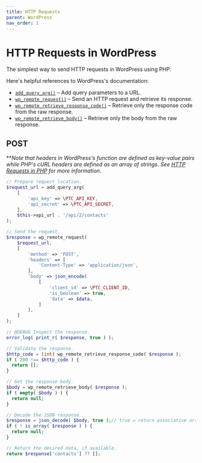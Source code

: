 ```yaml
---
title: HTTP Requests
parent: WordPress
nav_order: 1
---
```


# HTTP Requests in WordPress

The simplest way to send HTTP requests in WordPress using PHP.

Here's helpful references to WordPress's documentation:

- [`add_query_arg()`](https://developer.wordpress.org/reference/functions/add_query_arg/) – Add query parameters to a URL.
- [`wp_remote_request()`](https://developer.wordpress.org/reference/functions/wp_remote_request/) – Send an HTTP request and retrieve its response.
- [`wp_remote_retrieve_response_code()`](https://developer.wordpress.org/reference/functions/wp_remote_retrieve_response_code/) – Retrieve only the response code from the raw response.
- [`wp_remote_retrieve_body()`](https://developer.wordpress.org/reference/functions/wp_remote_retrieve_body/) – Retrieve only the body from the raw response.

## POST

***Note that headers in WordPress's function are defined as key-value pairs while PHP's cURL headers are defined as an array of strings. See [HTTP Requests in PHP](https://notes.purpleturtlecreative.com/php/http-requests/) for more information.*

```php
// Prepare request location.
$request_url = add_query_arg(
	[
		'api_key' => \PTC_API_KEY,
		'api_secret' => \PTC_API_SECRET,
	],
	$this->api_url . '/api/2/contacts'
);

// Send the request.
$response = wp_remote_request(
	$request_url,
	[
		'method' => 'POST',
		'headers' => [
			'Content-Type' => 'application/json',
		],
		'body' => json_encode(
			[
				'client_id' => \PTC_CLIENT_ID,
				'is_boolean' => true,
				'data' => $data,
			]
		),
	]
);

// @DEBUG Inspect the response.
error_log( print_r( $response, true ) );

// Validate the response.
$http_code = (int) wp_remote_retrieve_response_code( $response );
if ( 200 !== $http_code ) {
  return [];
}

// Get the response body.
$body = wp_remote_retrieve_body( $response );
if ( empty( $body ) ) {
  return null;
}

// Decode the JSON response.
$response = json_decode( $body, true );// true = return associative array.
if ( ! is_array( $response ) ) {
  return null;
}

// Return the desired data, if available.
return $response['contacts'] ?? [];
```

